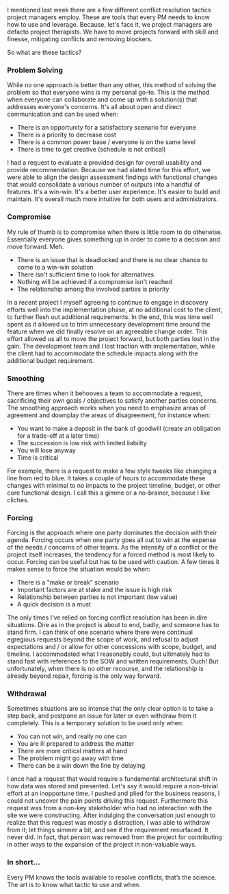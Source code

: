 I mentioned last week there are a few different conflict resolution tactics project managers employ. These are tools that every PM needs to know how to use and leverage. Because, let's face it, we project managers are defacto project therapists. We have to move projects forward with skill and finesse, mitigating conflicts and removing blockers.

So what are these tactics?
<h3>Problem Solving</h3>
While no one approach is better than any other, this method of solving the problem so that everyone wins is my personal go-to. This is the method when everyone can collaborate and come up with a solution(s) that addresses everyone's concerns. It's all about open and direct communication and can be used when:
<ul>
	<li>There is an opportunity for a satisfactory scenario for everyone</li>
	<li>There is a priority to decrease cost</li>
	<li>There is a common power base / everyone is on the same level</li>
	<li>There is time to get creative (schedule is not critical)</li>
</ul>
I had a request to evaluate a provided design for overall usability and provide recommendation. Because we had slated time for this effort, we were able to align the design assessment findings with functional changes that would consolidate a various number of outputs into a handful of features. It's a win-win. It's a better user experience. It's easier to build and maintain. It's overall much more intuitive for both users and administrators.
<h3>Compromise</h3>
My rule of thumb is to compromise when there is little room to do otherwise. Essentially everyone gives something up in order to come to a decision and move forward. Meh.
<ul>
	<li>There is an issue that is deadlocked and there is no clear chance to come to a win-win solution</li>
	<li>There isn't sufficient time to look for alternatives</li>
	<li>Nothing will be achieved if a compromise isn't reached</li>
	<li>The relationship among the involved parties is priority</li>
</ul>
In a recent project I myself agreeing to continue to engage in discovery efforts well into the implementation phase, at no additional cost to the client, to further flesh out additional requirements. In the end, this was time well spent as it allowed us to trim unnecessary development time around the feature when we did finally resolve on an agreeable change order. This effort allowed us all to move the project forward, but both parties lost in the gain. The development team and I lost traction with implementation, while the client had to accommodate the schedule impacts along with the additional budget requirement.
<h3>Smoothing</h3>
There are times when it behooves a team to accommodate a request, sacrificing their own goals / objectives to satisfy another parties concerns. The smoothing approach works when you need to emphasize areas of agreement and downplay the areas of disagreement, for instance when:
<ul>
	<li>You want to make a deposit in the bank of goodwill (create an obligation for a trade-off at a later time)</li>
	<li>The succession is low risk with limited liability</li>
	<li>You will lose anyway</li>
	<li>Time is critical</li>
</ul>
For example, there is a request to make a few style tweaks like changing a line from red to blue. It takes a couple of hours to accommodate these changes with minimal to no impacts to the project timeline, budget, or other core functional design. I call this a gimme or a no-brainer, because I like cliches.
<h3>Forcing</h3>
Forcing is the approach where one party dominates the decision with their agenda. Forcing occurs when one party goes all out to win at the expense of the needs / concerns of other teams. As the intensity of a conflict or the project itself increases, the tendency for a forced method is most likely to occur. Forcing can be useful but has to be used with caution. A few times it makes sense to force the situation would be when:
<ul>
	<li>There is a "make or break" scenario</li>
	<li>Important factors are at stake and the issue is high risk</li>
	<li>Relationship between parties is not important (low value)</li>
	<li>A quick decision is a must</li>
</ul>
The only times I've relied on forcing conflict resolution has been in dire situations. Dire as in the project is about to end, badly, and someone has to stand firm. I can think of one scenario where there were continual egregious requests beyond the scope of work, and refusal to adjust expectations and / or allow for other concessions with scope, budget, and timeline. I accommodated what I reasonably could, but ultimately had to stand fast with references to the SOW and written requirements. Ouch! But unfortunately, when there is no other recourse, and the relationship is already beyond repair, forcing is the only way forward.
<h3>Withdrawal</h3>
Sometimes situations are so intense that the only clear option is to take a step back, and postpone an issue for later or even withdraw from it completely. This is a temporary solution to be used only when:
<ul>
	<li>You can not win, and really no one can</li>
	<li>You are ill prepared to address the matter</li>
	<li>There are more critical matters at hand</li>
	<li>The problem might go away with time</li>
	<li>There can be a win down the line by delaying</li>
</ul>
I once had a request that would require a fundamental architectural shift in how data was stored and presented. Let's say it would require a non-trivial effort at an inopportune time. I pushed and plied for the business reasons, I could not uncover the pain points driving this request. Furthermore this request was from a non-key stakeholder who had no interaction with the site we were constructing. After indulging the conversation just enough to realize that this request was mostly a distraction, I was able to withdraw from it; let things simmer a bit, and see if the requirement resurfaced. It never did. In fact, that person was removed from the project for contributing in other ways to the expansion of the project in non-valuable ways.
<h3>In short...</h3>
Every PM knows the tools available to resolve conflicts, that’s the science. The art is to know what tactic to use and when.